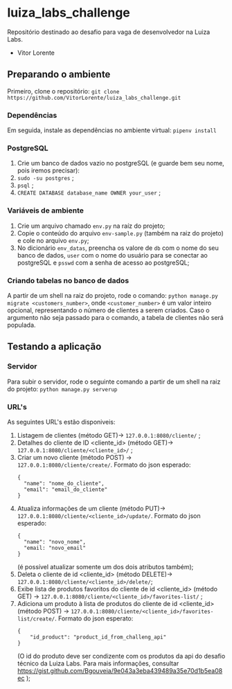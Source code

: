 # luiza_labs_challenge
Repositório destinado ao desafio para vaga de desenvolvedor na Luiza Labs.
- Vitor Lorente

## Preparando o ambiente


Primeiro, clone o repositório:
`git clone https://github.com/VitorLorente/luiza_labs_challenge.git`


### Dependências

Em seguida, instale as dependências no ambiente virtual:
`pipenv install`


### PostgreSQL

1. Crie um banco de dados vazio no postgreSQL (e guarde bem seu nome, pois iremos precisar):
2. `sudo -su postgres` ;
3. `psql` ;
4. `CREATE DATABASE database_name OWNER your_user` ;


### Variáveis de ambiente

1. Crie um arquivo chamado `env.py` na raíz do projeto;
2. Copie o conteúdo do arquivo `env-sample.py` (também na raiz do projeto) e cole no arquivo `env.py`;
3. No dicionário `env_datas`, preencha os valore de `db` com o nome do seu banco de dados, `user` com o nome do usuário para se conectar ao postgreSQL e `psswd` com a senha de acesso ao postgreSQL;


### Criando tabelas no banco de dados

A partir de um shell na raiz do projeto, rode o comando:
`python manage.py migrate <customers_number>`,
onde `<customer_number>` é um valor inteiro opcional, representando o número de clientes a serem criados. Caso o argumento não seja passado para o comando, a tabela de clientes não será populada.


## Testando a aplicação


### Servidor

Para subir o servidor, rode o seguinte comando a partir de um shell na raiz do projeto:
`python manage.py serverup`


### URL's

As seguintes URL's estão disponiveis:
1. Listagem de clientes  (método GET)-> `127.0.0.1:8080/cliente/` ;
2. Detalhes do cliente de ID <cliente_id> (método GET)-> `127.0.0.1:8080/cliente/<cliente_id>/` ;
3. Criar um novo cliente (método POST) -> `127.0.0.1:8080/cliente/create/`. Formato do json esperado:
    ```
    {
      "name": "nome_do_cliente",
      "email": "email_do_cliente"
    }
    ```
4. Atualiza informações de um cliente (método PUT)-> `127.0.0.1:8080/cliente/<cliente_id>/update/`. Formato do json esperado:
    ```
    {
      "name": "novo_nome",
      "email: "novo_email"
    }
    ``` 
    (é possível atualizar somente um dos dois atributos também);
5. Deleta o cliente de id <cliente_id> (método DELETE)-> `127.0.0.1:8080/cliente/<cliente_id>/delete/`;
6. Exibe lista de produtos favoritos do cliente de id <cliente_id> (método GET) -> `127.0.0.1:8080/cliente/<cliente_id>/favorites-list/` ;
7. Adiciona um produto à lista de produtos do cliente de id <cliente_id> (método POST) -> `127.0.0.1:8080/cliente/<cliente_id>/favorites-list/create/`. Formato do json esperato:
    ```
    {
        "id_product": "product_id_from_challeng_api"
    }
    ```
    (O id do produto deve ser condizente com os produtos da api do desafio técnico da Luiza Labs. Para mais informações, consultar https://gist.github.com/Bgouveia/9e043a3eba439489a35e70d1b5ea08ec );
